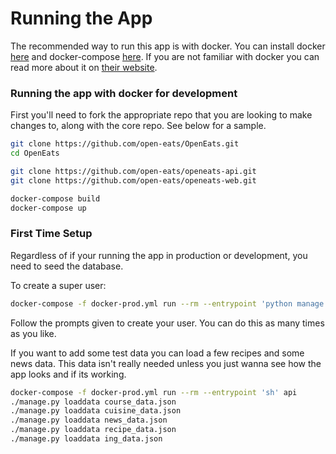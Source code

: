 # Running the App

The recommended way to run this app is with docker. You can install docker [here](https://www.docker.com/community-edition#/download) and docker-compose [here](https://docs.docker.com/compose/install/#prerequisites). If you are not familiar with docker you can read more about it on [their website](https://www.docker.com/what-docker).

### Running the app with docker for development

First you'll need to fork the appropriate repo that you are looking to make changes to, along with the core repo. See below for a sample.

```bash
git clone https://github.com/open-eats/OpenEats.git
cd OpenEats

git clone https://github.com/open-eats/openeats-api.git
git clone https://github.com/open-eats/openeats-web.git

docker-compose build
docker-compose up
```

### First Time Setup

Regardless of if your running the app in production or development, you need to seed the database.

To create a super user:
``` bash
docker-compose -f docker-prod.yml run --rm --entrypoint 'python manage.py createsuperuser' api
```
Follow the prompts given to create your user. You can do this as many times as you like.

If you want to add some test data you can load a few recipes and some news data. This data isn't really needed unless you just wanna see how the app looks and if its working.
```bash
docker-compose -f docker-prod.yml run --rm --entrypoint 'sh' api
./manage.py loaddata course_data.json
./manage.py loaddata cuisine_data.json
./manage.py loaddata news_data.json
./manage.py loaddata recipe_data.json
./manage.py loaddata ing_data.json
```
